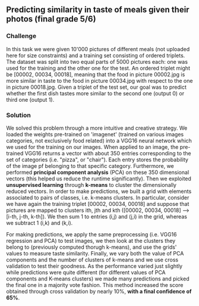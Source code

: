 ## Predicting similarity in taste of meals given their photos (final grade 5/6)

### Challenge

In this task we were given 10'000 pictures of different meals (not uploaded here for size constraints) and a training set consisting of ordered triplets. The dataset was split into two equal parts of 5000 pictures each: one was used for the training and the other one for the test. An ordered triplet might be [00002, 00034, 00018], meaning that the food in picture 00002.jpg is more similar in taste to the food in picture 00034.jpg with respect to the one in picture 00018.jpg. Given a triplet of the test set, our goal was to predict whether the first dish tastes more similar to the second one (output 0) or third one (output 1).

### Solution

We solved this problem through a more intuitive and creative strategy. We loaded the weights pre-trained on 'imagenet' (trained on various images categories, not exclusively food related) into a VGG16 neural network which we used for the training on our images. When applied to an image, the pre-trained VGG16 returns a vector with about 350 entries corresponding to the set of categories (i.e. "pizza", or "chair"). Each entry stores the probability of the image pf belonging to that specific category. Furthermore, we performed **principal component analysis** (PCA) on these 350 dimensional vectors (this helped us reduce the runtime significantly). Then we exploited **unsupervised learning** through **k-means** to cluster the dimensionally reduced vectors. In order to make predictions, we built a grid with elements associated to pairs of classes, i.e. k-means clusters. In particular, consider we have again the training triplet [00002, 00034, 00018] and suppose that pictures are mapped to clusters ith, jth and kth ([00002, 00034, 00018] --> [i-th, j-th, k-th]). We then sum 1 to entries (i,j) and (j,i) in the grid, whereas we subtract 1 (i,k) and (k,i). 

For making predictions, we apply the same preprocessing (i.e. VGG16 regression and PCA) to test images, we then look at the clusters they belong to (previously computed thorugh k-means), and use the grids' values to measure taste similarity. Finally, we vary both the value of PCA components and the number of clusters of k-means and we use cross validation to test their goodness. As the performance varied just slightly while predictions were quite different (for different values of PCA components and K-means clusters) we made many predictions and picked the final one in a majority vote fashion. This method increased the score obtained through cross validation by nearly 10%, **with a final confidence of 65%**.
